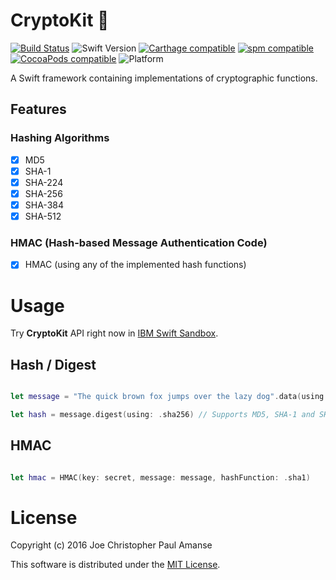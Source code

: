 # CryptoKit 🔑
[![Build Status](https://travis-ci.org/chrisamanse/CryptoKit.svg?branch=master)](https://travis-ci.org/chrisamanse/CryptoKit)
![Swift Version](https://img.shields.io/badge/swift-3.0-orange.svg)
[![Carthage compatible](https://img.shields.io/badge/Carthage-compatible-4BC51D.svg?style=flat)](https://github.com/Carthage/Carthage)
[![spm compatible](https://img.shields.io/badge/spm-compatible-4BC51D.svg?style=flat)](https://github.com/apple/swift-package-manager)
[![CocoaPods compatible](https://img.shields.io/cocoapods/v/CryptoKit.svg)](https://github.com/CocoaPods/CocoaPods)
![Platform](https://img.shields.io/badge/platform-ios%20%7C%20macos%20%7C%20tvos%20%7C%20watchos%20%7C%20linux-lightgrey.svg)


A Swift framework containing implementations of cryptographic functions.

## Features

### Hashing Algorithms

- [x] MD5
- [x] SHA-1
- [x] SHA-224
- [x] SHA-256
- [x] SHA-384
- [x] SHA-512

### HMAC (Hash-based Message Authentication Code)

- [x] HMAC (using any of the implemented hash functions)

# Usage

Try **CryptoKit** API right now in [IBM Swift Sandbox](https://swiftlang.ng.bluemix.net/#/repl?gitPackage=https:%2F%2Fgithub.com%2Fchrisamanse%2FCryptoKit-Sample&swiftVersion=latest).

## Hash / Digest

```swift

let message = "The quick brown fox jumps over the lazy dog".data(using: .utf8)!

let hash = message.digest(using: .sha256) // Supports MD5, SHA-1 and SHA-2 variants

```

## HMAC

```swift

let hmac = HMAC(key: secret, message: message, hashFunction: .sha1)

```

# License

Copyright (c) 2016 Joe Christopher Paul Amanse

This software is distributed under the [MIT License](./LICENSE).
